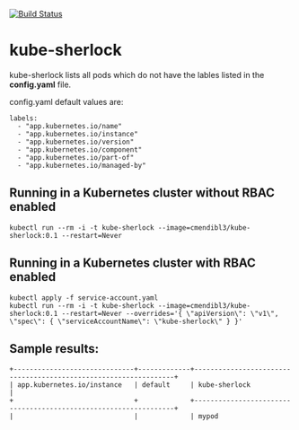 [![Build Status](https://mendible.visualstudio.com/mendible/_apis/build/status/cmendible.kube-sherlock?branchName=master)](https://mendible.visualstudio.com/mendible/_build/latest?definitionId=8&branchName=master)

# kube-sherlock

kube-sherlock lists all pods which do not have the lables listed in the **config.yaml** file.

config.yaml default values are:

``` shell
labels:
  - "app.kubernetes.io/name"
  - "app.kubernetes.io/instance"
  - "app.kubernetes.io/version"
  - "app.kubernetes.io/component"
  - "app.kubernetes.io/part-of"
  - "app.kubernetes.io/managed-by"
```

## Running in a Kubernetes cluster without RBAC enabled

``` shell
kubectl run --rm -i -t kube-sherlock --image=cmendibl3/kube-sherlock:0.1 --restart=Never
```

## Running in a Kubernetes cluster with RBAC enabled

``` shell
kubectl apply -f service-account.yaml
kubectl run --rm -i -t kube-sherlock --image=cmendibl3/kube-sherlock:0.1 --restart=Never --overrides='{ \"apiVersion\": \"v1\", \"spec\": { \"serviceAccountName\": \"kube-sherlock\" } }'
```

## Sample results:

``` shell
+------------------------------+-------------+-----------------------------------------------------------------+
| app.kubernetes.io/instance   | default     | kube-sherlock                                                   |
+                              +             +-----------------------------------------------------------------+
|                              |             | mypod    
```